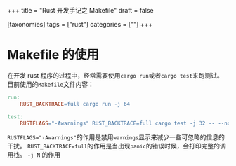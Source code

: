 +++
title = "Rust 开发手记之 Makefile"
draft = false

[taxonomies]
tags = ["rust"]
categories = [""]
+++

# Makefile 的使用

在开发 rust 程序的过程中，经常需要使用`cargo run`或者`cargo test`来跑测试。
目前使用的`Makefile`文件内容：

```makefile
run:
	RUST_BACKTRACE=full cargo run -j 64

test:
	RUSTFLAGS="-Awarnings" RUST_BACKTRACE=full cargo test -j 32 -- --nocapture
```

`RUSTFLAGS="-Awarnings"`的作用是禁用`warnings`显示来减少一些可忽略的信息的干扰。
`RUST_BACKTRACE=full`的作用是当出现`panic`的错误时候，会打印完整的调用栈。
`-j N` 的作用

